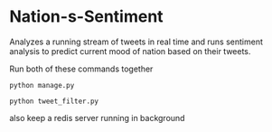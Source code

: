 # Nation-s-Sentiment
Analyzes a running stream of tweets in real time and runs sentiment analysis to predict current mood of nation based on their tweets.

Run both of these commands together
```console
python manage.py
```
```console
python tweet_filter.py
```
also keep a redis server running in background
